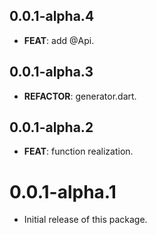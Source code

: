 ## 0.0.1-alpha.4

 - **FEAT**: add @Api.

## 0.0.1-alpha.3

 - **REFACTOR**: generator.dart.

## 0.0.1-alpha.2

 - **FEAT**: function realization.

# 0.0.1-alpha.1

- Initial release of this package.
